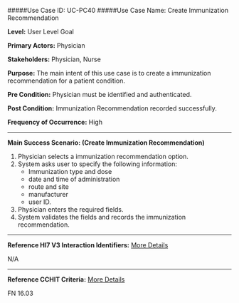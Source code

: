 #####Use Case ID: UC-PC40
#####Use Case Name: Create Immunization Recommendation

**Level:**                     User Level Goal

**Primary Actors:**            Physician

**Stakeholders:**              Physician, Nurse

**Purpose:**                   The main intent of this use case is to create a immunization recommendation for a patient condition.

**Pre Condition:**             Physician must be identified and authenticated.

**Post Condition:**            Immunization Recommendation recorded successfully.

**Frequency of Occurrence:**   High
__________________________________________________________
**Main Success Scenario: (Create Immunization Recommendation)**

1. Physician selects a immunization recommendation option.
2. System asks user to specify the following information:
    * Immunization type and dose 
    * date and time of administration 
    * route and site
    * manufacturer
    * user ID.
3. Physician enters the required fields.
4. System validates the fields and records the immunization recommendation.

________________________________________________________________________
**Reference Hl7 V3 Interaction Identifiers:**
[More Details](http://www.hl7.org/implement/standards/product_brief.cfm?product_id=306)

N/A
_______________________________________________________________
**Reference CCHIT Criteria:**
[More Details](https://www.cchit.org/cchit-certified)

FN 16.03
